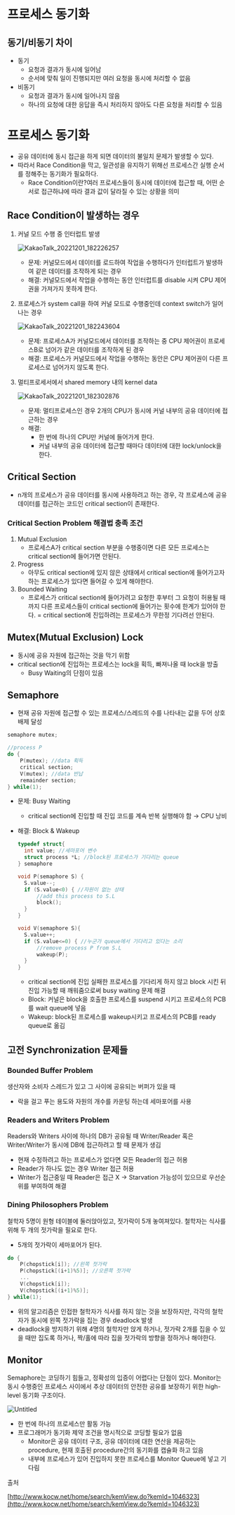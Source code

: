 # 프로세스 동기화

## 동기/비동기 차이

- 동기
  - 요청과 결과가 동시에 일어남
  - 순서에 맞춰 일이 진행되지만 여러 요청을 동시에 처리할 수 없음
- 비동기
  - 요청과 결과가 동시에 일어나지 않음
  - 하나의 요청에 대한 응답을 즉시 처리하지 않아도 다른 요청을 처리할 수 있음

# 프로세스 동기화

- 공유 데이터에 동시 접근을 하게 되면 데이터의 불일치 문제가 발생할 수 있다.
- 따라서 Race Condition을 막고, 일관성을 유지하기 위해선 프로세스간 실행 순서를 정해주는 동기화가 필요하다.
  - Race Condition이란?여러 프로세스들이 동시에 데이터에 접근할 때, 어떤 순서로 접근하냐에 따라 결과 값이 달라질 수 있는 상황을 의미

## Race Condition이 발생하는 경우

1. 커널 모드 수행 중 인터럽트 발생

   ![KakaoTalk_20221201_182226257](https://user-images.githubusercontent.com/55427367/205018227-24e7b64c-7e36-4d4a-bdb2-ff3c10140ec3.jpg)

   - 문제: 커널모드에서 데이터를 로드하여 작업을 수행하다가 인터럽트가 발생하여 같은 데이터를 조작하게 되는 경우
   - 해결: 커널모드에서 작업을 수행하는 동안 인터럽트를 disable 시켜 CPU 제어권을 가져가지 못하게 한다.

2. 프로세스가 system call을 하여 커널 모드로 수행중인데 context switch가 일어나는 경우

   ![KakaoTalk_20221201_182243604](https://user-images.githubusercontent.com/55427367/205018276-ceaf9d0e-c029-45c6-a950-31a91143f9b6.jpg)

   - 문제: 프로세스A가 커널모드에서 데이터를 조작하는 중 CPU 제어권이 프로세스B로 넘어가 같은 데이터를 조작하게 된 경우
   - 해결: 프로세스가 커널모드에서 작업을 수행하는 동안은 CPU 제어권이 다른 프로세스로 넘어가지 않도록 한다.

3. 멀티프로세서에서 shared memory 내의 kernel data

   ![KakaoTalk_20221201_182302876](https://user-images.githubusercontent.com/55427367/205018299-9c56202d-a3bb-4ed8-862f-fa8506f487e2.jpg)

   - 문제: 멀티프로세스인 경우 2개의 CPU가 동시에 커널 내부의 공유 데이터에 접근하는 경우
   - 해결:
     - 한 번에 하나의 CPU만 커널에 들어가게 한다.
     - 커널 내부의 공유 데이터에 접근할 때마다 데이터에 대한 lock/unlock을 한다.

## Critical Section

- n개의 프로세스가 공유 데이터를 동시에 사용하려고 하는 경우, 각 프로세스에 공유 데이터를 접근하는 코드인 critical section이 존재한다.

### Critical Section Problem 해결법 충족 조건

1. Mutual Exclusion
   - 프로세스A가 critical section 부분을 수행중이면 다른 모든 프로세스는 critical section에 들어가면 안된다.
2. Progress
   - 아무도 critical section에 있지 않은 상태에서 critical section에 들어가고자 하는 프로세스가 있다면 들어갈 수 있게 해야한다.
3. Bounded Waiting
   - 프로세스가 critical section에 들어가려고 요청한 후부터 그 요청이 허용될 때까지 다른 프로세스들이 critical section에 들어가는 횟수에 한계가 있어야 한다.
     = critical section에 진입하려는 프로세스가 무한정 기다려선 안된다.

## Mutex(Mutual Exclusion) Lock

- 동시에 공유 자원에 접근하는 것을 막기 위함
- critical section에 진입하는 프로세스는 lock을 획득, 빠져나올 때 lock을 방출
  - Busy Waiting의 단점이 있음

## Semaphore

- 현재 공유 자원에 접근할 수 있는 프로세스/스레드의 수를 나타내는 값을 두어 상호 배제 달성

```c
semaphore mutex;

//process P
do {
	P(mutex); //data 획득
	critical section;
	V(mutex); //data 반납
	remainder section;
} while(1);
```

- 문제: Busy Waiting
  - critical section에 진입할 때 진입 코드를 계속 반복 실행해야 함 → CPU 낭비
- 해결: Block & Wakeup

  ```c
  typedef struct{
  	int value; //세마포어 변수
  	struct process *L; //block된 프로세스가 기다리는 queue
  } semaphore

  void P(semaphore S) {
  	S.value--;
  	if (S.value<0) { //자원이 없는 상태
  		//add this process to S.L
  		block();
  	}
  }

  void V(semaphore S){
  	S.value++;
  	if (S.value<=0) { //누군가 queue에서 기다리고 있다는 소리
  		//remove process P from S.L
  		wakeup(P);
  	}
  }
  ```

  - critical section에 진입 실패한 프로세스를 기다리게 하지 않고 block 시킨 뒤 진입 가능할 때 깨워줌으로써 busy waiting 문제 해결
  - Block: 커널은 block을 호출한 프로세스를 suspend 시키고 프로세스의 PCB를 wait queue에 넣음
  - Wakeup: block된 프로세스를 wakeup시키고 프로세스의 PCB를 ready queue로 옮김

## 고전 Synchronization 문제들

### Bounded Buffer Problem

생산자와 소비자 스레드가 있고 그 사이에 공유되는 버퍼가 있을 때

- 락을 걸고 푸는 용도와 자원의 개수를 카운팅 하는데 세마포어를 사용

### Readers and Writers Problem

Readers와 Writers 사이에 하나의 DB가 공유될 때 Writer/Reader 혹은 Writer/Writer가 동시에 DB에 접근하려고 할 때 문제가 생김

- 현재 수정하려고 하는 프로세스가 없다면 모든 Reader의 접근 허용
- Reader가 하나도 없는 경우 Writer 접근 허용
- Writer가 접근중일 때 Reader은 접근 X
  → Starvation 가능성이 있으므로 우선순위를 부여하여 해결

### Dining Philosophers Problem

철학자 5명이 원형 테이블에 둘러앉아있고, 젓가락이 5개 놓여져있다. 철학자는 식사를 위해 두 개의 젓가락을 필요로 한다.

- 5개의 젓가락이 세마포어가 된다.

```c
do {
	P(chopstick[i]); //왼쪽 젓가락
	P(chopstick[(i+1)%5)]; //오른쪽 젓가락
  	...
	V(chopstick[i]);
	V(chopstick[(i+1)%5)];
} while(1);
```

- 위의 알고리즘은 인접한 철학자가 식사를 하지 않는 것을 보장하지만, 각각의 철학자가 동시에 왼쪽 젓가락을 집는 경우 deadlock 발생
- deadlock을 방지하기 위해 4명의 철학자만 앉게 하거나, 젓가락 2개를 집을 수 있을 때만 집도록 하거나, 짝/홀에 따라 집을 젓가락의 방향을 정하거나 해야한다.

## Monitor

Semaphore는 코딩하기 힘들고, 정확성의 입증이 어렵다는 단점이 있다.
Monitor는 동시 수행중인 프로세스 사이에서 추상 데이터의 안전한 공유를 보장하기 위한 high-level 동기화 구조이다.

![Untitled](https://user-images.githubusercontent.com/55427367/205018384-89579b45-a807-499a-9487-1bb47786f85a.png)

- 한 번에 하나의 프로세스만 활동 가능
- 프로그래머가 동기화 제약 조건을 명시적으로 코딩할 필요가 없음
  - Monitor은 공유 데이터 구조, 공유 데이터에 대한 연산을 제공하는 procedure, 현재 호출된 procedure간의 동기화를 캡슐화 하고 있음
  - 내부에 프로세스가 있어 진입하지 못한 프로세스를 Monitor Queue에 넣고 기다림

출처

[http://www.kocw.net/home/search/kemView.do?kemId=1046323](http://www.kocw.net/home/search/kemView.do?kemId=1046323)
